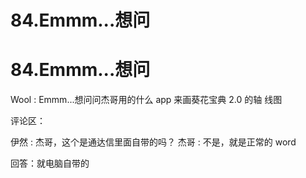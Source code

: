 # 84.Emmm...想问

# 84.Emmm...想问

Wool : Emmm...想问问杰哥用的什么 app 来画葵花宝典 2.0 的轴 线图

评论区：

伊然 : 杰哥，这个是通达信里面自带的吗？ 杰哥 : 不是，就是正常的 word

回答：就电脑自带的